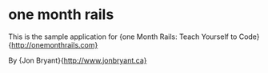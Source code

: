 # one month rails

This is the sample application for 
{one Month Rails: Teach Yourself to Code}{http://onemonthrails.com}

By {Jon Bryant}{http://www.jonbryant.ca}